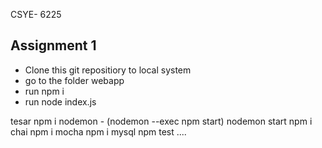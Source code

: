 CSYE- 6225 
## Assignment 1

- Clone this git repositiory to local system 
- go to the folder webapp
- run npm i 
- run node index.js

tesar
npm i nodemon - (nodemon --exec npm start)
nodemon start
npm i chai
npm i mocha
npm i mysql
npm test
....
